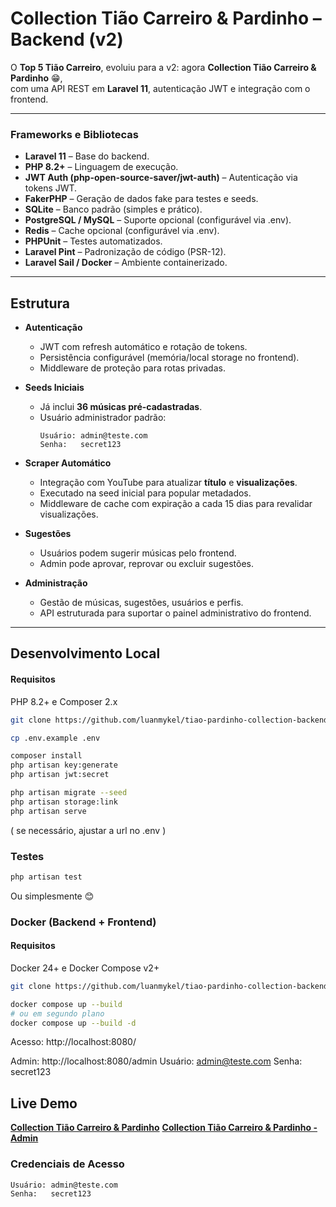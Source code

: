 # Collection Tião Carreiro & Pardinho – Backend (v2)

O **Top 5 Tião Carreiro**, evoluiu para a v2: agora **Collection Tião Carreiro & Pardinho** 😁,  
com uma API REST em **Laravel 11**, autenticação JWT e integração com o frontend.

---

### Frameworks e Bibliotecas

- **Laravel 11** – Base do backend.
- **PHP 8.2+** – Linguagem de execução.
- **JWT Auth (php-open-source-saver/jwt-auth)** – Autenticação via tokens JWT.
- **FakerPHP** – Geração de dados fake para testes e seeds.
- **SQLite** – Banco padrão (simples e prático).
- **PostgreSQL / MySQL** – Suporte opcional (configurável via .env).
- **Redis** – Cache opcional (configurável via .env).
- **PHPUnit** – Testes automatizados.
- **Laravel Pint** – Padronização de código (PSR-12).
- **Laravel Sail / Docker** – Ambiente containerizado.

---

## Estrutura

- **Autenticação**
    - JWT com refresh automático e rotação de tokens.
    - Persistência configurável (memória/local storage no frontend).
    - Middleware de proteção para rotas privadas.

- **Seeds Iniciais**
    - Já inclui **36 músicas pré-cadastradas**.
    - Usuário administrador padrão:
      ```
      Usuário: admin@teste.com
      Senha:   secret123
      ```

- **Scraper Automático**
    - Integração com YouTube para atualizar **título** e **visualizações**.
    - Executado na seed inicial para popular metadados.
    - Middleware de cache com expiração a cada 15 dias para revalidar visualizações.

- **Sugestões**
    - Usuários podem sugerir músicas pelo frontend.
    - Admin pode aprovar, reprovar ou excluir sugestões.

- **Administração**
    - Gestão de músicas, sugestões, usuários e perfis.
    - API estruturada para suportar o painel administrativo do frontend.

---

## Desenvolvimento Local

#### Requisitos
PHP 8.2+ e Composer 2.x

```bash
git clone https://github.com/luanmykel/tiao-pardinho-collection-backend.git

cp .env.example .env

composer install
php artisan key:generate
php artisan jwt:secret

php artisan migrate --seed
php artisan storage:link
php artisan serve
````

( se necessário, ajustar a url no .env )

### Testes

```bash
php artisan test
```

Ou simplesmente 😊

### Docker (Backend + Frontend)

#### Requisitos
Docker 24+ e Docker Compose v2+

```bash
git clone https://github.com/luanmykel/tiao-pardinho-collection-backend.git

docker compose up --build
# ou em segundo plano
docker compose up --build -d
```

Acesso: http://localhost:8080/

Admin: http://localhost:8080/admin
Usuário: admin@teste.com
Senha:   secret123


## Live Demo

**[Collection Tião Carreiro & Pardinho](https://collection.lmdev.space/)**
**[Collection Tião Carreiro & Pardinho - Admin](https://collection.lmdev.space/admin)**

### Credenciais de Acesso

```
Usuário: admin@teste.com
Senha:   secret123
```
